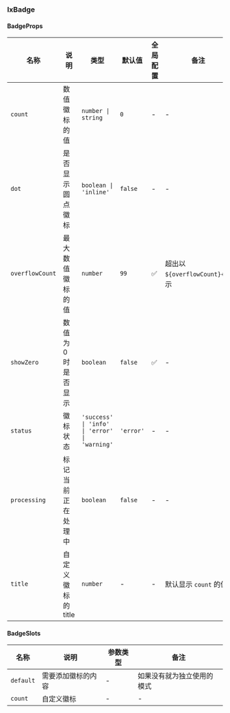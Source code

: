 ### IxBadge

#### BadgeProps

| 名称 | 说明 | 类型  | 默认值 | 全局配置 | 备注 |
| --- | --- | --- | --- | --- | --- |
| `count` | 数值徽标的值 | `number \| string` | `0` | - | - |
| `dot` | 是否显示圆点徽标 | `boolean \| 'inline'` | `false`  | - | - |
| `overflowCount` | 最大数值徽标的值 | `number` | `99` | ✅ | 超出以`${overflowCount}+`显示 |
| `showZero`| 数值为 0 时是否显示 | `boolean` | `false` | ✅ | - |
| `status`| 徽标状态 | `'success' \| 'info' \| 'error' \| 'warning'` | `'error'` | - | - |
| `processing` | 标记当前正在处理中 | `boolean` | `false` | - | - |
| `title` | 自定义徽标的 title | `number` | - | - | 默认显示 `count` 的值 |

#### BadgeSlots

| 名称 | 说明 | 参数类型 | 备注 |
| --- | --- | --- | --- |
| `default` | 需要添加徽标的内容 | - | 如果没有就为独立使用的模式 |
| `count`   | 自定义徽标 | - | - |

